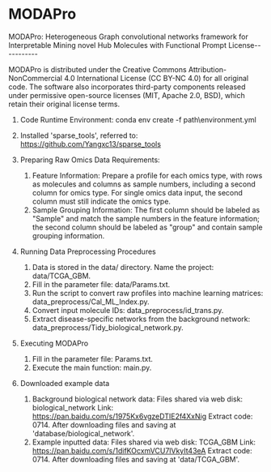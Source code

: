 # MODAPro
MODAPro: Heterogeneous Graph convolutional networks framework for Interpretable Mining novel Hub Molecules with Functional Prompt
License-----------

MODAPro is distributed under the Creative Commons Attribution-NonCommercial 4.0 International License (CC BY-NC 4.0) for all original code. The software also incorporates third-party components released under permissive open-source licenses (MIT, Apache 2.0, BSD), which retain their original license terms.

1. Code Runtime Environment: conda env create -f path\environment.yml
2. Installed 'sparse_tools', referred to: https://github.com/Yangxc13/sparse_tools
   
3. Preparing Raw Omics Data
Requirements:
   1) Feature Information: Prepare a profile for each omics type, with rows as molecules and columns as sample numbers, including a second column for omics type. For single omics data input, the second column must still indicate the omics type.
   2) Sample Grouping Information: The first column should be labeled as "Sample" and match the sample numbers in the feature information; the second column should be labeled as "group" and contain sample grouping information.
   
4. Running Data Preprocessing Procedures
   1) Data is stored in the data/ directory. Name the project: data/TCGA_GBM.
   2) Fill in the parameter file: data/Params.txt.
   3) Run the script to convert raw profiles into machine learning matrices: data_preprocess/Cal_ML_Index.py.
   4) Convert input molecule IDs: data_preprocess/id_trans.py.
   5) Extract disease-specific networks from the background network: data_preprocess/Tidy_biological_network.py.

5. Executing MODAPro
   1) Fill in the parameter file: Params.txt.
   2) Execute the main function: main.py.

6. Downloaded example data
   1) Background biological network data: Files shared via web disk: biological_network
Link: https://pan.baidu.com/s/1975Kx6vgzeDTIE2f4XxNig Extract code: 0714. After downloading files and saving at 'database/biological_network'.
   2) Example inputted data: Files shared via web disk: TCGA_GBM
Link: https://pan.baidu.com/s/1difKOcxmVCU7lVkyIt43eA Extract code: 0714. After downloading files and saving at 'data/TCGA_GBM'.
